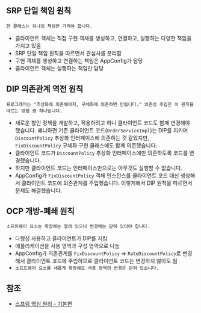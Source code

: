 ## SRP 단일 책임 원칙
```한 클래스는 하나의 책임만 가져야 합니다.```
* 클라이언트 객체는 직접 구현 객체를 생성하고, 연결하고, 실행하는 다양한 책임을 가지고 있음
* SRP 단일 책임 원칙을 따르면서 관심사를 분리함
* 구현 객체를 생성하고 연결하는 책임은 AppConfig가 담당
* 클라이언트 객체는 실행하는 책임만 담당

## DIP 의존관계 역전 원칙
```프로그래머는 "추상화에 의존해야지, 구체화에 의존하면 안됩니다." 의존성 주입은 이 원칙을 따르는 방법 중 하나입니다.```
* 새로운 할인 정책을 개발하고, 적용하려고 하니 클라이언트 코드도 함께 변경해야 했습니다. 왜냐하면 기존 클라이언트 코드(```OrderServiceImpl```)는 DIP를 지키며 ```DiscountPolicy``` 추상화 인터페이스에 의존하는 것 같았지만, ```FixDiscountPolicy``` 구체화 구현 클래스에도 함께 의존했습니다.
* 클라이언트 코드가 ```DiscountPolicy``` 추상화 인터페이스에만 의존하도록 코드를 변경했습니다.
* 하지만 클라이언트 코드는 인터페이스만으로는 아무것도 실행할 수 없습니다.
* AppConfig가 ```FixDiscountPolicy``` 객체 인스턴스를 클라이언트 코드 대신 생성해서 클라이언트 코드에 의존관계를 주입했습니다. 이렇게해서 DIP 원칙을 따르면서 문제도 해결했습니다.

## OCP 개방-폐쇄 원칙
```소프트웨어 요소는 확장에는 열려 있으나 변경에는 닫혀 있어야 합니다.```
* 다형성 사용하고 클라이언트가 DIP를 지킴
* 애플리케이션을 사용 영역과 구성 영역으로 나눔
* AppConfig가 의존관계를 ```FixDiscountPolicy``` => ```RateDiscountPolicy```로 변경해서 클라이언트 코드에 주입하므로 클라이언트 코드는 변경하지 않아도 됨
* ```소프트웨어 요소를 새롭게 확장해도 사용 영역의 변경은 닫혀 있습니다.```

## 참조
* [스프링 핵심 원리 - 기본편](https://www.inflearn.com/course/%EC%8A%A4%ED%94%84%EB%A7%81-%ED%95%B5%EC%8B%AC-%EC%9B%90%EB%A6%AC-%EA%B8%B0%EB%B3%B8%ED%8E%B8/dashboard)